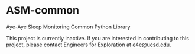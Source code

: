 # ASM-common
Aye-Aye Sleep Monitoring Common Python Library

This project is currently inactive.  If you are interested in contributing to this project, please contact Engineers for Exploration at e4e@ucsd.edu.
